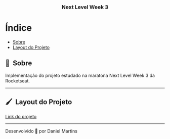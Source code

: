 <h3 align="center">
  Next Level Week 3
</h3>

# Índice

- [Sobre](#-sobre)
- [Layout do Projeto](#-layout)

## 🔖&nbsp; Sobre

Implementação do projeto estudado na maratona Next Level Week 3 da Rocketseat.

---

## 🖌&nbsp; Layout do Projeto 

[Link do projeto](https://www.youtube.com/watch?v=-iCMj3aIBbo&t=1s)

---

Desenvolvido 💜 por Daniel Martins
